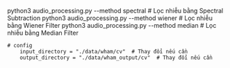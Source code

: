 python3 audio_processing.py --method spectral  # Lọc nhiễu bằng Spectral Subtraction
python3 audio_processing.py --method wiener    # Lọc nhiễu bằng Wiener Filter
python3 audio_processing.py --method median    # Lọc nhiễu bằng Median Filter

```
# config
    input_directory = "./data/wham/cv"  # Thay đổi nếu cần
    output_directory = "./data/wham_output/cv"  # Thay đổi nếu cần
```